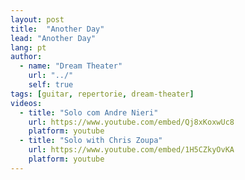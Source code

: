 ```yaml
---
layout: post
title:  "Another Day"
lead: "Another Day"
lang: pt
author:
  - name: "Dream Theater"
    url: "../"
    self: true
tags: [guitar, repertorie, dream-theater]
videos:
  - title: "Solo com Andre Nieri"
    url: https://www.youtube.com/embed/Qj8xKoxwUc8
    platform: youtube
  - title: "Solo with Chris Zoupa"
    url: https://www.youtube.com/embed/1H5CZkyOvKA
    platform: youtube
---
```

